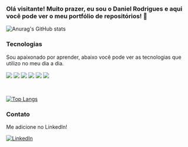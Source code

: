 ### Olá visitante! Muito prazer, eu sou o Daniel Rodrigues e aqui você pode ver o meu portfólio de repositórios! 💾

![Anurag's GitHub stats](https://github-readme-stats.vercel.app/api?username=rodrigues-daniel&show_icons=true&bg_color=00000000)


### Tecnologias

Sou apaixonado por aprender, abaixo você pode ver as tecnologias que utilizo no meu dia a dia.

<div style="display: inline_block">
  <img align="center"src="https://img.shields.io/badge/Java-ED8B00?style=for-the-badge&logo=openjdk&logoColor=white">
  <img align="center" src="https://img.shields.io/badge/SQL-F7DF1E?style=for-the-badge&logo=javascript&logoColor=black">
  <img align="center" src="https://img.shields.io/badge/Kafka-239120?style=for-the-badge&logo=html5&logoColor=white">
  <img align="center" src="https://img.shields.io/badge/Spring boot-239120?&style=for-the-badge&logo=css3&logoColor=white">
  <img align="center" src="https://img.shields.io/badge/Go-43853D?style=for-the-badge&logo=node.js&logoColor=white">
  <img align="center" src="https://img.shields.io/badge/Amazon_AWS-FF9900?style=for-the-badge&logo=amazonaws&logoColor=white">
</div>
<br />
<br />

[![Top Langs](https://github-readme-stats.vercel.app/api/top-langs/?username=rodrigues-daniel)](https://github.com/rodrigues-daniel/github-readme-stats)

### Contato

Me adicione no LinkedIn!

[![LinkedIn](https://img.shields.io/badge/LinkedIn-0077B5?style=for-the-badge&logo=linkedin&logoColor=white)](https://www.linkedin.com/in/daniel-c-rodrigues/)